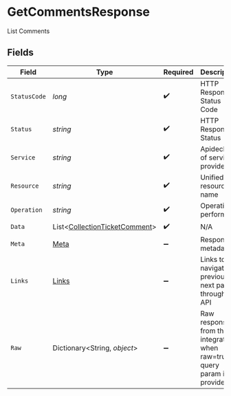 # GetCommentsResponse

List Comments


## Fields

| Field                                                                               | Type                                                                                | Required                                                                            | Description                                                                         | Example                                                                             |
| ----------------------------------------------------------------------------------- | ----------------------------------------------------------------------------------- | ----------------------------------------------------------------------------------- | ----------------------------------------------------------------------------------- | ----------------------------------------------------------------------------------- |
| `StatusCode`                                                                        | *long*                                                                              | :heavy_check_mark:                                                                  | HTTP Response Status Code                                                           | 200                                                                                 |
| `Status`                                                                            | *string*                                                                            | :heavy_check_mark:                                                                  | HTTP Response Status                                                                | OK                                                                                  |
| `Service`                                                                           | *string*                                                                            | :heavy_check_mark:                                                                  | Apideck ID of service provider                                                      | jira                                                                                |
| `Resource`                                                                          | *string*                                                                            | :heavy_check_mark:                                                                  | Unified API resource name                                                           | Tickets                                                                             |
| `Operation`                                                                         | *string*                                                                            | :heavy_check_mark:                                                                  | Operation performed                                                                 | all                                                                                 |
| `Data`                                                                              | List<[CollectionTicketComment](../../Models/Components/CollectionTicketComment.md)> | :heavy_check_mark:                                                                  | N/A                                                                                 |                                                                                     |
| `Meta`                                                                              | [Meta](../../Models/Components/Meta.md)                                             | :heavy_minus_sign:                                                                  | Response metadata                                                                   |                                                                                     |
| `Links`                                                                             | [Links](../../Models/Components/Links.md)                                           | :heavy_minus_sign:                                                                  | Links to navigate to previous or next pages through the API                         |                                                                                     |
| `Raw`                                                                               | Dictionary<String, *object*>                                                        | :heavy_minus_sign:                                                                  | Raw response from the integration when raw=true query param is provided             |                                                                                     |